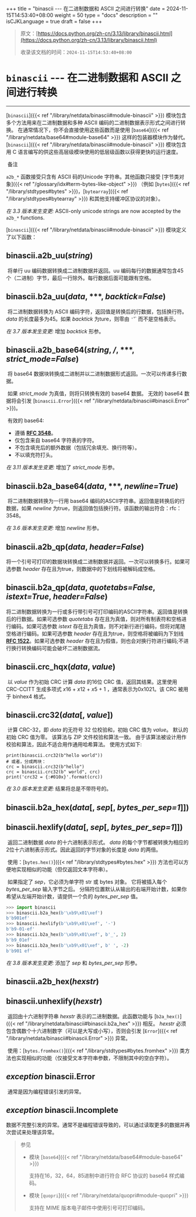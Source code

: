 +++
title = "binascii --- 在二进制数据和 ASCII 之间进行转换"
date = 2024-11-15T14:53:40+08:00
weight = 50
type = "docs"
description = ""
isCJKLanguage = true
draft = false
+++

> 原文：[https://docs.python.org/zh-cn/3.13/library/binascii.html](https://docs.python.org/zh-cn/3.13/library/binascii.html)
>
> 收录该文档的时间：`2024-11-15T14:53:40+08:00`

# `binascii` --- 在二进制数据和 ASCII 之间进行转换

------

[`binascii`]({{< ref "/library/netdata/binascii#module-binascii" >}}) 模块包含多个方法用来在二进制数据和多种 ASCII 编码的二进制数据表示形式之间进行转换。 在通常情况下，你不会直接使用这些函数而是使用 [`base64`]({{< ref "/library/netdata/base64#module-base64" >}}) 这样的包装器模块作为替代。 [`binascii`]({{< ref "/library/netdata/binascii#module-binascii" >}}) 模块包含用 C 语言编写的供这些高层级模块使用的低层级函数以获得更快的运行速度。

​	备注

 

`a2b_*` 函数接受只含有 ASCII 码的Unicode 字符串。其他函数只接受 [字节类对象]({{< ref "/glossary/idx#term-bytes-like-object" >}}) （例如 [`bytes`]({{< ref "/library/stdtypes#bytes" >}})，[`bytearray`]({{< ref "/library/stdtypes#bytearray" >}}) 和其他支持缓冲区协议的对象）。

*在 3.3 版本发生变更:* ASCII-only unicode strings are now accepted by the `a2b_*` functions.

[`binascii`]({{< ref "/library/netdata/binascii#module-binascii" >}}) 模块定义了以下函数：

## binascii.**a2b_uu**(*string*)

​	将单行 uu 编码数据转换成二进制数据并返回。uu 编码每行的数据通常包含45 个（二进制）字节，最后一行除外。每行数据后面可能跟有空格。

## binascii.**b2a_uu**(*data*, ***, *backtick=False*)

​	将二进制数据转换为 ASCII 编码字符，返回值是转换后的行数据，包括换行符。 *data* 的长度最多为45。如果 *backtick* 为ture，则零由 `'`'` 而不是空格表示。

*在 3.7 版本发生变更:* 增加 *backtick* 形参。

## binascii.**a2b_base64**(*string*, */*, ***, *strict_mode=False*)

​	将 base64 数据块转换成二进制并以二进制数据形式返回。一次可以传递多行数据。

​	如果 *strict_mode* 为真值，则将只转换有效的 base64 数据。 无效的 base64 数据将会引发 [`binascii.Error`]({{< ref "/library/netdata/binascii#binascii.Error" >}})。

​	有效的 base64:

- 遵循 [**RFC 3548**](https://datatracker.ietf.org/doc/html/rfc3548.html)。
- 仅包含来自 base64 字符表的字符。
- 不包含填充后的额外数据（包括冗余填充、换行符等）。
- 不以填充符打头。

*在 3.11 版本发生变更:* 增加了 *strict_mode* 形参。

## binascii.**b2a_base64**(*data*, ***, *newline=True*)

​	将二进制数据转换为一行用 base64 编码的ASCII字符串。返回值是转换后的行数据，如果 *newline* 为true，则返回值包括换行符。该函数的输出符合：rfc：3548。

*在 3.6 版本发生变更:* 增加 *newline* 形参。

## binascii.**a2b_qp**(*data*, *header=False*)

​	将一个引号可打印的数据块转换成二进制数据并返回。一次可以转换多行。如果可选参数 *header* 存在且为true，则数据中的下划线将被解码成空格。

## binascii.**b2a_qp**(*data*, *quotetabs=False*, *istext=True*, *header=False*)

​	将二进制数据转换为一行或多行带引号可打印编码的ASCII字符串。返回值是转换后的行数据。如果可选参数 *quotetabs* 存在且为真值，则对所有制表符和空格进行编码。如果可选参数 *istext* 存在且为真值，则不对新行进行编码，但将对尾随空格进行编码。如果可选参数 *header* 存在且为true，则空格将被编码为下划线 [**RFC 1522**](https://datatracker.ietf.org/doc/html/rfc1522.html)。如果可选参数 *header* 存在且为假值，则也会对换行符进行编码;不进行换行转换编码可能会破坏二进制数据流。

## binascii.**crc_hqx**(*data*, *value*)

​	以 *value* 作为初始 CRC 计算 *data* 的16位 CRC 值，返回其结果。这里使用 CRC-CCITT 生成多项式 *x*16 + *x*12 + *x*5 + 1 ，通常表示为0x1021。该 CRC 被用于 binhex4 格式。

## binascii.**crc32**(*data*[, *value*])

​	计算 CRC-32，即 *data* 的无符号 32 位校验和，初始 CRC 值为 *value*。 默认的初始 CRC 值为零。 该算法与 ZIP 文件校验和算法一致。 由于该算法被设计用作校验和算法，因此不适合用作通用哈希算法。 使用方式如下:

```
print(binascii.crc32(b"hello world"))
# 或者，分成两块：
crc = binascii.crc32(b"hello")
crc = binascii.crc32(b" world", crc)
print('crc32 = {:#010x}'.format(crc))
```

*在 3.0 版本发生变更:* 结果将总是不带符号的。

## binascii.**b2a_hex**(*data*[, *sep*[, *bytes_per_sep=1*]])

## binascii.**hexlify**(*data*[, *sep*[, *bytes_per_sep=1*]])

​	返回二进制数据 *data* 的十六进制表示形式。 *data* 的每个字节都被转换为相应的2位十六进制表示形式。因此返回的字节对象的长度是 *data* 的两倍。

​	使用：[`bytes.hex()`]({{< ref "/library/stdtypes#bytes.hex" >}}) 方法也可以方便地实现相似的功能（但仅返回文本字符串）。

​	如果指定了 *sep*，它必须为单字符 str 或 bytes 对象。 它将被插入每个 *bytes_per_sep* 输入字节之后。 分隔符位置默认从输出的右端开始计数，如果你希望从左端开始计数，请提供一个负的 *bytes_per_sep* 值。



``` python
>>> import binascii
>>> binascii.b2a_hex(b'\xb9\x01\xef')
b'b901ef'
>>> binascii.hexlify(b'\xb9\x01\xef', '-')
b'b9-01-ef'
>>> binascii.b2a_hex(b'\xb9\x01\xef', b'_', 2)
b'b9_01ef'
>>> binascii.b2a_hex(b'\xb9\x01\xef', b' ', -2)
b'b901 ef'
```

*在 3.8 版本发生变更:* 添加了 *sep* 和 *bytes_per_sep* 形参。

## binascii.**a2b_hex**(*hexstr*)

## binascii.**unhexlify**(*hexstr*)

​	返回由十六进制字符串 *hexstr* 表示的二进制数据。此函数功能与 [`b2a_hex()`]({{< ref "/library/netdata/binascii#binascii.b2a_hex" >}}) 相反。 *hexstr* 必须包含偶数个十六进制数字（可以是大写或小写），否则会引发 [`Error`]({{< ref "/library/netdata/binascii#binascii.Error" >}}) 异常。

​	使用：[`bytes.fromhex()`]({{< ref "/library/stdtypes#bytes.fromhex" >}}) 类方法也实现相似的功能（仅接受文本字符串参数，不限制其中的空白字符）。

## *exception* binascii.**Error**

​	通常是因为编程错误引发的异常。

## *exception* binascii.**Incomplete**

​	数据不完整引发的异常。通常不是编程错误导致的，可以通过读取更多的数据并再次尝试来处理该异常。

> 参见
>
> 
>
> - 模块 [`base64`]({{< ref "/library/netdata/base64#module-base64" >}})
>
>   支持在16，32，64，85进制中进行符合 RFC 协议的 base64 样式编码。
>
> - 模块 [`quopri`]({{< ref "/library/netdata/quopri#module-quopri" >}})
>
>   支持在 MIME 版本电子邮件中使用引号可打印编码。
